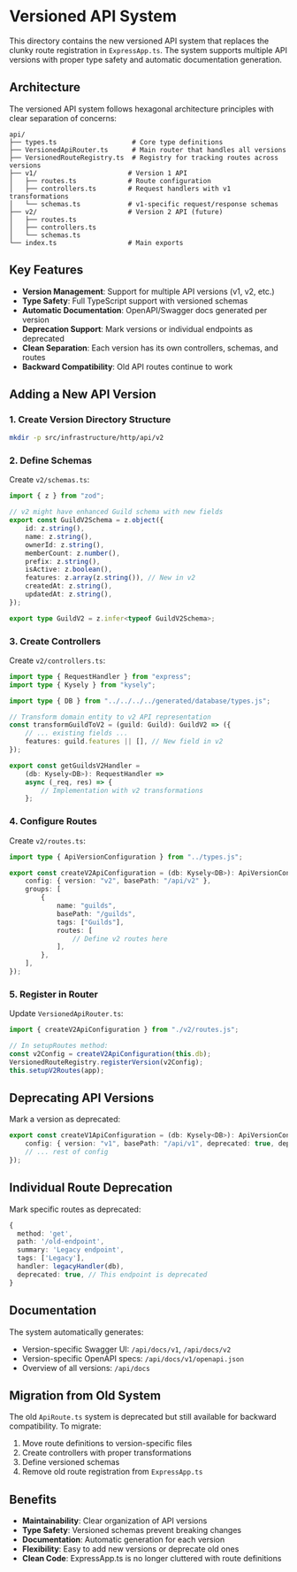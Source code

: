 # Versioned API System

This directory contains the new versioned API system that replaces the clunky route registration in `ExpressApp.ts`. The system supports multiple API versions with proper type safety and automatic documentation generation.

## Architecture

The versioned API system follows hexagonal architecture principles with clear separation of concerns:

```
api/
├── types.ts                   # Core type definitions
├── VersionedApiRouter.ts      # Main router that handles all versions
├── VersionedRouteRegistry.ts  # Registry for tracking routes across versions
├── v1/                       # Version 1 API
│   ├── routes.ts             # Route configuration
│   ├── controllers.ts        # Request handlers with v1 transformations
│   └── schemas.ts            # v1-specific request/response schemas
├── v2/                       # Version 2 API (future)
│   ├── routes.ts
│   ├── controllers.ts
│   └── schemas.ts
└── index.ts                  # Main exports
```

## Key Features

- **Version Management**: Support for multiple API versions (v1, v2, etc.)
- **Type Safety**: Full TypeScript support with versioned schemas
- **Automatic Documentation**: OpenAPI/Swagger docs generated per version
- **Deprecation Support**: Mark versions or individual endpoints as deprecated
- **Clean Separation**: Each version has its own controllers, schemas, and routes
- **Backward Compatibility**: Old API routes continue to work

## Adding a New API Version

### 1. Create Version Directory Structure

```bash
mkdir -p src/infrastructure/http/api/v2
```

### 2. Define Schemas

Create `v2/schemas.ts`:

```typescript
import { z } from "zod";

// v2 might have enhanced Guild schema with new fields
export const GuildV2Schema = z.object({
    id: z.string(),
    name: z.string(),
    ownerId: z.string(),
    memberCount: z.number(),
    prefix: z.string(),
    isActive: z.boolean(),
    features: z.array(z.string()), // New in v2
    createdAt: z.string(),
    updatedAt: z.string(),
});

export type GuildV2 = z.infer<typeof GuildV2Schema>;
```

### 3. Create Controllers

Create `v2/controllers.ts`:

```typescript
import type { RequestHandler } from "express";
import type { Kysely } from "kysely";

import type { DB } from "../../../../generated/database/types.js";

// Transform domain entity to v2 API representation
const transformGuildToV2 = (guild: Guild): GuildV2 => ({
    // ... existing fields ...
    features: guild.features || [], // New field in v2
});

export const getGuildsV2Handler =
    (db: Kysely<DB>): RequestHandler =>
    async (_req, res) => {
        // Implementation with v2 transformations
    };
```

### 4. Configure Routes

Create `v2/routes.ts`:

```typescript
import type { ApiVersionConfiguration } from "../types.js";

export const createV2ApiConfiguration = (db: Kysely<DB>): ApiVersionConfiguration => ({
    config: { version: "v2", basePath: "/api/v2" },
    groups: [
        {
            name: "guilds",
            basePath: "/guilds",
            tags: ["Guilds"],
            routes: [
                // Define v2 routes here
            ],
        },
    ],
});
```

### 5. Register in Router

Update `VersionedApiRouter.ts`:

```typescript
import { createV2ApiConfiguration } from "./v2/routes.js";

// In setupRoutes method:
const v2Config = createV2ApiConfiguration(this.db);
VersionedRouteRegistry.registerVersion(v2Config);
this.setupV2Routes(app);
```

## Deprecating API Versions

Mark a version as deprecated:

```typescript
export const createV1ApiConfiguration = (db: Kysely<DB>): ApiVersionConfiguration => ({
    config: { version: "v1", basePath: "/api/v1", deprecated: true, deprecationDate: new Date("2024-01-01"), sunsetDate: new Date("2024-06-01") },
    // ... rest of config
});
```

## Individual Route Deprecation

Mark specific routes as deprecated:

```typescript
{
  method: 'get',
  path: '/old-endpoint',
  summary: 'Legacy endpoint',
  tags: ['Legacy'],
  handler: legacyHandler(db),
  deprecated: true, // This endpoint is deprecated
}
```

## Documentation

The system automatically generates:

- Version-specific Swagger UI: `/api/docs/v1`, `/api/docs/v2`
- Version-specific OpenAPI specs: `/api/docs/v1/openapi.json`
- Overview of all versions: `/api/docs`

## Migration from Old System

The old `ApiRoute.ts` system is deprecated but still available for backward compatibility. To migrate:

1. Move route definitions to version-specific files
2. Create controllers with proper transformations
3. Define versioned schemas
4. Remove old route registration from `ExpressApp.ts`

## Benefits

- **Maintainability**: Clear organization of API versions
- **Type Safety**: Versioned schemas prevent breaking changes
- **Documentation**: Automatic generation for each version
- **Flexibility**: Easy to add new versions or deprecate old ones
- **Clean Code**: ExpressApp.ts is no longer cluttered with route definitions

